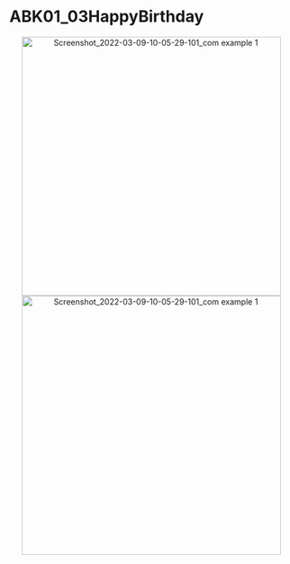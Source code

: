 # ABK01_03HappyBirthday

<p align="center">
<img width="460" alt="Screenshot_2022-03-09-10-05-29-101_com example 1" src="https://user-images.githubusercontent.com/32328761/168725318-4d98b718-4f59-4f0a-8545-bccacee2713f.png">
  <img width="460" alt="Screenshot_2022-03-09-10-05-29-101_com example 1" src="https://user-images.githubusercontent.com/32328761/168725318-4d98b718-4f59-4f0a-8545-bccacee2713f.png">
